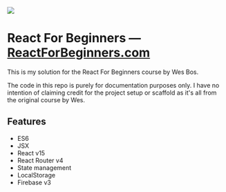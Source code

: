 ![](http://wes.io/dgAQ/content)

# React For Beginners — [ReactForBeginners.com](https://ReactForBeginners.com)

This is my solution for the React For Beginners course by Wes Bos.

The code in this repo is purely for documentation purposes only. I have no intention of claiming credit for the project setup or scaffold as it's all from the original course by Wes.

## Features

- ES6
- JSX
- React v15
- React Router v4
- State management
- LocalStorage
- Firebase v3